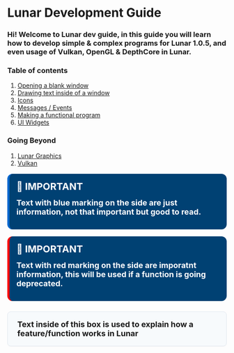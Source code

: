 # Lunar Development Guide
### Hi! Welcome to Lunar dev guide, in this guide you will learn how to develop simple & complex programs for Lunar 1.0.5, and even usage of Vulkan, OpenGL & DepthCore in Lunar.
### Table of contents
1. [Opening a blank window](introduction.md)
2. [Drawing text inside of a window](text.md)
3. [Icons](ico.md)
4. [Messages / Events](msgevent.md)
5. [Making a functional program](function.md)
6. [UI Widgets](widgets.md)


### Going Beyond
1. [Lunar Graphics](lg.md)
1. [Vulkan](vk.md)

<div style="
    background-color:#004173;
    border-left: 5px solid #0066cc;
    color: #ffffff;
    border-radius: 12px;
    padding: 16px;
    margin: 16px 0;
    box-shadow: 0 2px 8px rgba(255, 255, 255, 0.1);
">
<span style="font-size:22px ; font-weight: bold;">🔷 IMPORTANT</span>

<span style="font-size:18px ; font-weight: bold;">Text with blue marking on the side are just information, not that important but good to read.</span>
</div>

<div style="
    background-color:#004173;
    border-left: 5px solid rgb(255, 0, 0);
    color: #ffffff;
    border-radius: 12px;
    padding: 16px;
    margin: 16px 0;
    box-shadow: 0 2px 8px rgba(255, 255, 255, 0.1);
">
<span style="font-size:22px ; font-weight: bold;">🔷 IMPORTANT</span>

<span style="font-size:18px ; font-weight: bold;">Text with red marking on the side are imporatnt information, this will be used if a function is going deprecated.</span>
</div>

<div style="
    background: rgba(247, 250, 252, 0.98);
    border: 1px solid #e2e8f0;
    border-radius: 8px;
    padding: 18px 22px;
    margin: 1.5rem 0;
    box-shadow: 0 1px 2px rgba(45, 55, 72, 0.05);
">
<span style="font-size:18px ; font-weight: bold;">Text inside of this box is used to explain how a feature/function works in Lunar</span>
</div>
